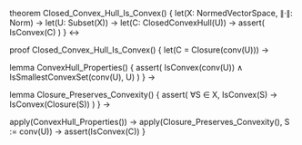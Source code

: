 theorem Closed_Convex_Hull_Is_Convex() {
  let(X: NormedVectorSpace, ∥·∥: Norm) →
  let(U: Subset(X)) →
  let(C: ClosedConvexHull(U)) →
  assert(
    IsConvex(C)
  )
} ↔

proof Closed_Convex_Hull_Is_Convex() {
  let(C = Closure(conv(U))) →
  
  lemma ConvexHull_Properties() {
    assert(
      IsConvex(conv(U)) ∧
      IsSmallestConvexSet(conv(U), U)
    )
  } →
  
  lemma Closure_Preserves_Convexity() {
    assert(
      ∀S ∈ X, IsConvex(S) → IsConvex(Closure(S))
    )
  } →
  
  apply(ConvexHull_Properties()) →
  apply(Closure_Preserves_Convexity(), S := conv(U)) →
  assert(IsConvex(C))
}